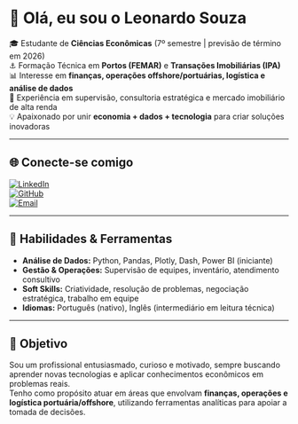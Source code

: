 # 👋 Olá, eu sou o Leonardo Souza  

🎓 Estudante de **Ciências Econômicas** (7º semestre | previsão de término em 2026)  
⚓ Formação Técnica em **Portos (FEMAR)** e **Transações Imobiliárias (IPA)**  
📊 Interesse em **finanças, operações offshore/portuárias, logística e análise de dados**  
💼 Experiência em supervisão, consultoria estratégica e mercado imobiliário de alta renda  
💡 Apaixonado por unir **economia + dados + tecnologia** para criar soluções inovadoras  

---

## 🌐 Conecte-se comigo
[![LinkedIn](https://img.shields.io/badge/LinkedIn-0077B5?style=for-the-badge&logo=linkedin&logoColor=white)](https://www.linkedin.com/in/leonardosenju/)  
[![GitHub](https://img.shields.io/badge/GitHub-100000?style=for-the-badge&logo=github&logoColor=white)](https://github.com/Leoozini)  
[![Email](https://img.shields.io/badge/Email-D14836?style=for-the-badge&logo=gmail&logoColor=white)](mailto:contatoleonardo133@gmail.com)  

---

## 🚀 Habilidades & Ferramentas
- **Análise de Dados:** Python, Pandas, Plotly, Dash, Power BI (iniciante)  
- **Gestão & Operações:** Supervisão de equipes, inventário, atendimento consultivo  
- **Soft Skills:** Criatividade, resolução de problemas, negociação estratégica, trabalho em equipe  
- **Idiomas:** Português (nativo), Inglês (intermediário em leitura técnica)  

---

## 📌 Objetivo
Sou um profissional entusiasmado, curioso e motivado, sempre buscando aprender novas tecnologias e aplicar conhecimentos econômicos em problemas reais.  
Tenho como propósito atuar em áreas que envolvam **finanças, operações e logística portuária/offshore**, utilizando ferramentas analíticas para apoiar a tomada de decisões.  
